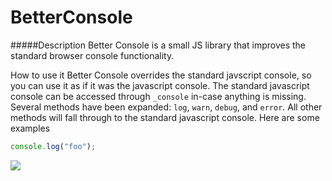 BetterConsole
=============

#####Description
Better Console is a small JS library that improves the standard browser console functionality.

How to use it
Better Console overrides the standard javscript console, so  you can use it as if it was the javascript console.  The standard javascript console can be accessed through `_console` in-case anything is missing.  Several methods have been expanded: `log`, `warn`, `debug`, and `error`.  All other methods will fall through to the standard javascript console.  Here are some examples

```javascript
console.log("foo");
```

![](http://makeitupasigo.com/docs/BetterConsole/logFoo.PNG)

